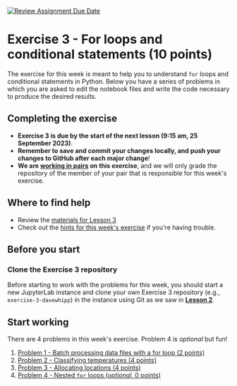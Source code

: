 [![Review Assignment Due Date](https://classroom.github.com/assets/deadline-readme-button-24ddc0f5d75046c5622901739e7c5dd533143b0c8e959d652212380cedb1ea36.svg)](https://classroom.github.com/a/dRmxu83c)
# Exercise 3 - For loops and conditional statements (10 points)

The exercise for this week is meant to help you to understand `for` loops and conditional statements in Python.
Below you have a series of problems in which you are asked to edit the notebook files and write the code necessary to produce the desired results.

## Completing the exercise

- **Exercise 3 is due by the start of the next lesson (9:15 am, 25 September 2023)**.
- **Remember to save and commit your changes locally, and push your changes to GitHub after each major change**!
- **We are [working in pairs](https://geo-python-site.readthedocs.io/en/latest/lessons/L2/why-pairs.html) on this exercise**, and we will only grade the repository of the member of your pair that is responsible for this week's exercise.

## Where to find help

- Review the [materials for Lesson 3](https://geo-python-site.readthedocs.io/en/latest/lessons/L3/overview.html)
- Check out the [hints for this week's exercise](https://geo-python-site.readthedocs.io/en/latest/lessons/L3/exercise-3.html#exercise-3-hints) if you're having trouble.

## Before you start

### Clone the Exercise 3 repository

Before starting to work with the problems for this week, you should start a new JupyterLab instance and clone your own Exercise 3 repository (e.g., `exercise-3-davewhipp`) in the instance using Git as we saw in [**Lesson 2**](https://geo-python-site.readthedocs.io/en/latest/lessons/L2/git-basics.html#clone-a-repository-from-github).

## Start working

There are 4 problems in this week's exercise. Problem 4 is *optional* but fun!

1. [Problem 1 - Batch processing data files with a for loop (2 points)](Exercise-3-problem-1.ipynb)
2. [Problem 2 - Classifying temperatures (4 points)](Exercise-3-problem-2.ipynb)
3. [Problem 3 - Allocating locations (4 points)](Exercise-3-problem-3.ipynb)
4. [Problem 4 - Nested `for` loops (*optional*, 0 points)](Exercise-3-problem-4.ipynb)
